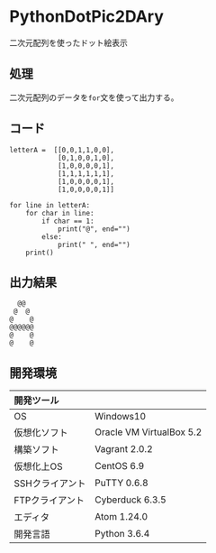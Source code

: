 # PythonDotPic2DAry
二次元配列を使ったドット絵表示

## 処理
二次元配列のデータを`for`文を使って出力する。

## コード
```
letterA =  [[0,0,1,1,0,0],
            [0,1,0,0,1,0],
            [1,0,0,0,0,1],
            [1,1,1,1,1,1],
            [1,0,0,0,0,1],
            [1,0,0,0,0,1]]

for line in letterA:
    for char in line:
        if char == 1:
            print("@", end="")
        else:
            print(" ", end="")
    print()
```

## 出力結果  
```
  @@
 @  @
@    @
@@@@@@
@    @
@    @
```
  
## 開発環境
| 開発ツール |  |
|:-|:-|
| OS | Windows10 |
| 仮想化ソフト | Oracle VM VirtualBox 5.2 |
| 構築ソフト | Vagrant 2.0.2 |
| 仮想化上OS | CentOS 6.9 |
| SSHクライアント | PuTTY 0.6.8 |
| FTPクライアント | Cyberduck 6.3.5 |
| エディタ | Atom 1.24.0 |
| 開発言語 | Python 3.6.4 |
